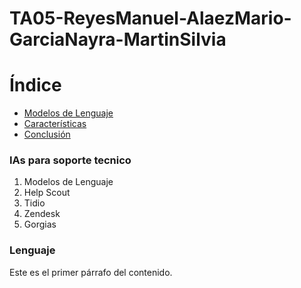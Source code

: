 # TA05-ReyesManuel-AlaezMario-GarciaNayra-MartinSilvia
# Índice
- [Modelos de Lenguaje](#Lenguaje)
- [Características](#características)
- [Conclusión](#conclusión)

### IAs para soporte tecnico
1. Modelos de Lenguaje
2. Help Scout
3. Tidio
4. Zendesk
5. Gorgias
   
### Lenguaje
Este es el primer párrafo del contenido.
